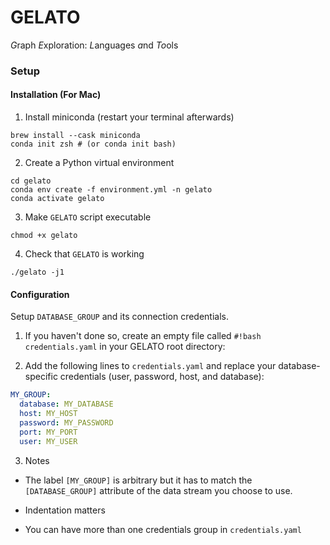 # GELATO

*G*raph *E*xploration: *L*anguages *a*nd *To*ols

### Setup 

#### Installation (For Mac)

1. Install miniconda (restart your terminal afterwards)
```
brew install --cask miniconda
conda init zsh # (or conda init bash)
```

2. Create a Python virtual environment
```
cd gelato
conda env create -f environment.yml -n gelato
conda activate gelato
```

3. Make `GELATO` script executable
```
chmod +x gelato
```

4. Check that `GELATO` is working
```
./gelato -j1
```

#### Configuration

Setup `DATABASE_GROUP` and its connection credentials.

  1. If you haven't done so, create an empty file called `#!bash credentials.yaml` in your GELATO root directory: 

  2. Add the following lines to `credentials.yaml` and replace your database-specific credentials (user, password, host, and database):

  ``` yaml
  MY_GROUP:
    database: MY_DATABASE
    host: MY_HOST
    password: MY_PASSWORD
    port: MY_PORT
    user: MY_USER
  ```

  3. Notes
  
  - The label `[MY_GROUP]` is arbitrary but it has to match the `[DATABASE_GROUP]` attribute of the data stream you choose to use.

  - Indentation matters

  - You can have more than one credentials group in `credentials.yaml`
